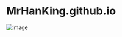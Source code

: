 # MrHanKing.github.io
![image](https://github.com/YourAcountName/ProjectName/blob/master/GIFName.gif )
